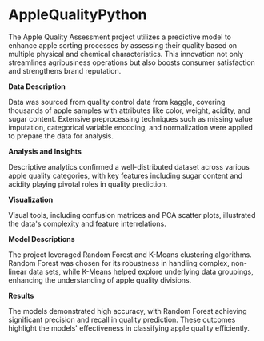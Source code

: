 # AppleQualityPython

The Apple Quality Assessment project utilizes a predictive model to enhance apple sorting processes by assessing their quality based on multiple physical and chemical characteristics. This innovation not only streamlines agribusiness operations but also boosts consumer satisfaction and strengthens brand reputation.

**Data Description**

Data was sourced from quality control data from kaggle, covering thousands of apple samples with attributes like color, weight, acidity, and sugar content. Extensive preprocessing techniques such as missing value imputation, categorical variable encoding, and normalization were applied to prepare the data for analysis.

**Analysis and Insights**

Descriptive analytics confirmed a well-distributed dataset across various apple quality categories, with key features including sugar content and acidity playing pivotal roles in quality prediction.

**Visualization**

Visual tools, including confusion matrices and PCA scatter plots, illustrated the data's complexity and feature interrelations.

 
**Model Descriptions**

The project leveraged Random Forest and K-Means clustering algorithms. Random Forest was chosen for its robustness in handling complex, non-linear data sets, while K-Means helped explore underlying data groupings, enhancing the understanding of apple quality divisions.

**Results**

The models demonstrated high accuracy, with Random Forest achieving significant precision and recall in quality prediction. These outcomes highlight the models' effectiveness in classifying apple quality efficiently.
